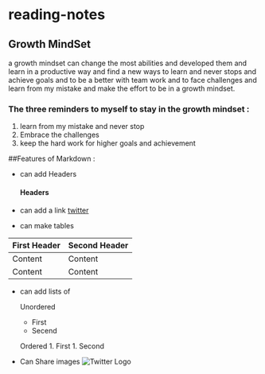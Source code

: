 # reading-notes

## Growth MindSet

a growth mindset can change the most abilities and developed them and learn in a productive way
and find a new ways to learn and never stops and achieve goals and to be a better with team work 
and to face challenges and learn from my mistake and make the effort to be in a growth mindset.

### The three reminders to myself to stay in the growth mindset :
1. learn from my mistake and never stop
2. Embrace the challenges
3. keep the hard work for higher goals and achievement

##Features of Markdown :

* can add Headers 
  #### Headers

* can add a link  [twitter](www.twitter.com)
* can make tables 
 
First Header | Second Header
------------ | -------------
Content | Content
Content | Content 

* can add lists of 
  
  Unordered 
  * First
  * Secend
  
  Ordered   1. First 1. Second
  
* Can Share images ![Twitter Logo](https://assets.stickpng.com/images/580b57fcd9996e24bc43c53e.png)
